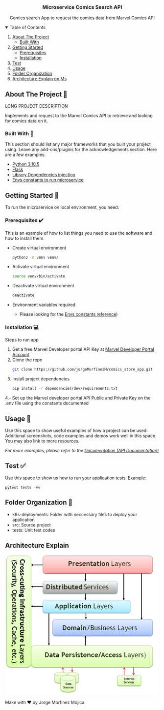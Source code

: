 
<!-- PROJECT LOGO -->
<br />
<p align="center">
  <h3 align="center">Microservice Comics Search API </h3>

  <p align="center">
    Comics search App to request the comics data from Marvel Comics API  
  </p>
</p>


<!-- TABLE OF CONTENTS -->
<details open="open">
  <summary>Table of Contents</summary>
  <ol>
    <li>
      <a href="#about-the-project">About The Project</a>
      <ul>
        <li><a href="#built-with">Built With</a></li>
      </ul>
    </li>
    <li>
      <a href="#getting-started">Getting Started</a>
      <ul>
        <li><a href="#prerequisites">Prerequisites</a></li>
        <li><a href="#installation">Installation</a></li>
      </ul>
    </li>
    <li><a href="#test">Test</a></li>
    <li><a href="#usage">Usage</a></li>
    <li><a href="#folder-organization">Folder Organization</a></li>
    <li><a href="#architecture-explain">Architecture Explain on Ms</a></li>
  </ol>
</details>

<!-- ABOUT THE PROJECT -->
## About The Project 🤔

LONG PROJECT DESCRIPTION

Implements and request to the Marvel Comics API to retrieve and looking for comics data on it. 


### Built With 🧰

This section should list any major frameworks that you built your project using. Leave any add-ons/plugins for the acknowledgements section. Here are a few examples.

* [Python 3.10.5](https://www.python.org/downloads/release/python-310/)
* [Flask](https://flask.palletsprojects.com/en/2.0.x/)
* [Library Dependencies injection](../dependencies/dev/requirements.txt) 
* [Envs constants to run microservice](../docs/install(env_file_constants))

<!-- GETTING STARTED -->
## Getting Started 🚀

To run the microservice on local environment, you need:

### Prerequisites ✔️

This is an example of how to list things you need to use the software and how to install them.

* Create virtual environment

  ```sh
  python3 -m venv venv/
  ```

* Activate virtual environment

  ```sh
  source venv/bin/activate
  ```
  
* Deactivate virtual environment
  ```sh
  deactivate
  ```

* Environment variables required
  - Please looking for the [Envs constants reference](../docs/install/README.md))

### Installation 💻

Steps to run app

1. Get a free Marvel Developer portal API Key at [Marvel Developer Portal Account](https://developer.marvel.com/account)
2. Clone the repo
   ```sh
   git clone https://github.com/jorgeMorfinezM/comics_store_app.git
   ```
3. Install project dependencies
   ```sh
   pip install -r dependencies/dev/requirements.txt
   ```
4.- Set up the Marvel developer portal API Public and Private Key on the .env file using the constants documented 


<!-- USAGE EXAMPLES -->
## Usage 🏃

Use this space to show useful examples of how a project can be used. Additional screenshots, code examples and demos work well in this space. You may also link to more resources.

_For more examples, please refer to the [Documentation (API Documentation)](../docs/api/cat_facts_openapi.yml)_

## Test ✅

Use this space to show us how to run your application tests. Example:

```
pytest tests -vv
```

<!-- FOLDER ORGANIZATION -->
## Folder Organization 📁

- k8s-deployments: Folder with neccessary files to deploy your application
- src: Source project
- tests: Unit test codes


<!-- ARCHITECTURE EXPLAIN -->
## Architecture Explain
![Architecture Microservice Design Diagram](https://github.com/jorgeMorfinezM/ms_n-layered-ddd_template/blob/main/docs/architecture_diagram/domaindrivendesign_n-layered_architecture.png)

Make with ❤️ by Jorge Morfinez Mojica
